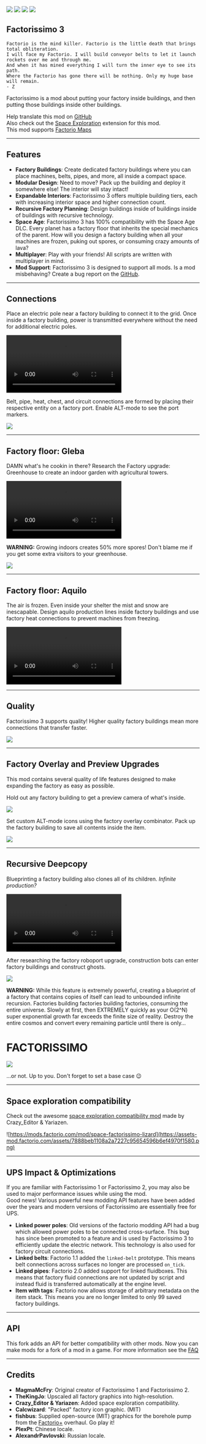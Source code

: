 [![](https://img.shields.io/badge/dynamic/json?color=orange&label=Factorio&query=downloads_count&suffix=%20downloads&url=https%3A%2F%2Fmods.factorio.com%2Fapi%2Fmods%2Ffactorissimo-2-notnotmelon&style=for-the-badge)](https://mods.factorio.com/mod/factorissimo-2-notnotmelon) [![](https://img.shields.io/badge/Discord-Community-blue?style=for-the-badge)](https://discord.gg/xRYEZYz5WR) [![](https://img.shields.io/github/issues/notnotmelon/factorissimo-2-notnotmelon?label=Bug%20Reports&style=for-the-badge)](https://github.com/notnotmelon/factorissimo-2-notnotmelon/issues) [![](https://img.shields.io/github/issues-pr/notnotmelon/factorissimo-2-notnotmelon?label=Pull%20Requests&style=for-the-badge)](https://github.com/notnotmelon/factorissimo-2-notnotmelon/pulls)

## Factorissimo 3

    Factorio is the mind killer. Factorio is the little death that brings total obliteration.
    I will face my Factorio. I will build conveyor belts to let it launch rockets over me and through me.
    And when it has mined everything I will turn the inner eye to see its path.
    Where the Factorio has gone there will be nothing. Only my huge base will remain.
    - Z

Factorissimo is a mod about putting your factory inside buildings, and then putting those buildings inside other buildings.

Help translate this mod on [GitHub](https://github.com/notnotmelon/factorissimo-2-notnotmelon/pulls)  
Also check out the [Space Exploration](https://mods.factorio.com/mod/space-factorissimo-updated) extension for this mod.  
This mod supports [Factorio Maps](https://youtu.be/zDkEtZGG0IQ)  

---

## Features

- **Factory Buildings**: Create dedicated factory buildings where you can place machines, belts, pipes, and more, all inside a compact space.
- **Modular Design**: Need to move? Pack up the building and deploy it somewhere else! The interior will stay intact!
- **Expandable Interiors**: Factorissimo 3 offers multiple building tiers, each with increasing interior space and higher connection count.
- **Recursive Factory Planning**: Design buildings inside of buildings inside of buildings with recursive technology.
- **Space Age**: Factorissimo 3 has 100% compatibility with the Space Age DLC. Every planet has a factory floor that inherits the special mechanics of the parent. How will you design a factory building when all your machines are frozen, puking out spores, or consuming crazy amounts of lava?
- **Multiplayer**: Play with your friends! All scripts are written with multiplayer in mind.
- **Mod Support**: Factorissimo 3 is designed to support all mods. Is a mod misbehaving? Create a bug report on the [GitHub](https://github.com/notnotmelon/factorissimo-2-notnotmelon/issues).

---

## Connections

Place an electric pole near a factory building to connect it to the grid. Once inside a factory building, power is transmitted everywhere without the need for additional electric poles.

![](https://files.catbox.moe/n99rh6.mp4)

Belt, pipe, heat, chest, and circuit connections are formed by placing their respective entity on a factory port. Enable ALT-mode to see the port markers.

![](https://assets-mod.factorio.com/assets/d7e68a857db8c6c98f06db2cd3e5d3ed701918f9.png)

---

## Factory floor: Gleba

DAMN what's he cookin in there? Research the Factory upgrade: Greenhouse to create an indoor garden with agricultural towers.

![](https://files.catbox.moe/0rurd2.mp4)

**WARNING:** Growing indoors creates 50% more spores! Don't blame me if you get some extra visitors to your greenhouse.

![](https://files.catbox.moe/5o3st0.png)

---

## Factory floor: Aquilo

The air is frozen. Even inside your shelter the mist and snow are inescapable. Design aquilo production lines inside factory buildings and use factory heat connections to prevent machines from freezing.

![](https://files.catbox.moe/gwrsss.mp4)

---

## Quality

Factorissimo 3 supports quality! Higher quality factory buildings mean more connections that transfer faster.

![](https://assets-mod.factorio.com/assets/d94d181f2f35e65e0bc9df8a6c4dbb510df9178e.png)

---

## Factory Overlay and Preview Upgrades

This mod contains several quality of life features designed to make expanding the factory as easy as possible.

Hold out any factory building to get a preview camera of what's inside.

![](https://assets-mod.factorio.com/assets/45a9a5801c3beaf17f8b8e334a9d200f64d9a725.png)

Set custom ALT-mode icons using the factory overlay combinator. Pack up the factory building to save all contents inside the item.

![](https://assets-mod.factorio.com/assets/3cfecea1399ba0668a61a64fa6676b76c3960ccd.png)

---

## Recursive Deepcopy

Blueprinting a factory building also clones all of its children. _Infinite production?_

![](https://files.catbox.moe/2lxnxd.mp4)

After researching the factory roboport upgrade, construction bots can enter factory buildings and construct ghosts.

![](https://assets-mod.factorio.com/assets/624cbd5f97d000cba0a10cffd32cd1708de39cd2.png)

**WARNING:** While this feature is extremely powerful, creating a blueprint of a factory that contains copies of itself can lead to unbounded infinite recursion. Factories building factories building factories, consuming the entire universe. Slowly at first, then EXTREMELY quickly as your O(2^N) super exponential growth far exceeds the finite size of reality. Destroy the entire cosmos and convert every remaining particle until there is only...

# FACTORISSIMO

![](https://assets-mod.factorio.com/assets/3f019209ba6a140bc62580cb861643246073f904.png)

...or not. Up to you. Don't forget to set a base case 😉 

---

## Space exploration compatibility
Check out the awesome [space exploration compatibility mod](https://mods.factorio.com/mod/space-factorissimo-lizard) made by Crazy_Editor & Yariazen.

![https://mods.factorio.com/mod/space-factorissimo-lizard](https://assets-mod.factorio.com/assets/7888beb1108a2a7227c95654596b6ef4970f1580.png)

---

## UPS Impact & Optimizations

If you are familiar with Factorissimo 1 or Factorissimo 2, you may also be used to major performance issues while using the mod.  
Good news! Various powerful new modding API features have been added over the years and modern versions of Factorissimo are essentially free for UPS.

- **Linked power poles**: Old versions of the factorio modding API had a bug which allowed power poles to be connected cross-surface. This bug has since been promoted to a feature and is used by Factorissimo 3 to efficiently update the electric network. This technology is also used for factory circuit connections.
- **Linked belts**: Factorio 1.1 added the `linked-belt` prototype. This means belt connections across surfaces no longer are processed `on_tick`.
- **Linked pipes**: Factorio 2.0 added support for linked fluidboxes. This means that factory fluid connections are not updated by script and instead fluid is transferred automatically at the engine level.
- **Item with tags**: Factorio now allows storage of arbitrary metadata on the item stack. This means you are no longer limited to only 99 saved factory buildings.

---

## API

This fork adds an API for better compatibility with other mods. Now you can make mods for a fork of a mod in a game.
For more information see the [FAQ](https://mods.factorio.com/mod/factorissimo-2-notnotmelon/faq)

---

## Credits

- **MagmaMcFry**: Original creator of Factorissimo 1 and Factorissimo 2.
- **TheKingJo**: Upscaled all factory graphics into high-resolution.
- **Crazy_Editor & Yariazen**: Added space exploration compatibility.
- **Calcwizard**: "Packed" factory icon graphic. (MIT)
- **fishbus**: Supplied open-source (MIT) graphics for the borehole pump from the [Factorio+](https://mods.factorio.com/mod/factorioplus) overhaul. Go play it!
- **PlexPt**: Chinese locale.
- **AlexandrPavlovski**: Russian locale.